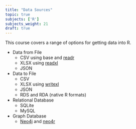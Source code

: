 ```yaml
---
title: "Data Sources"
topic: true
subjects: ['R']
subjects_weight: 21
draft: true
---
```


<!--
	- Data Types
  * Categorical
  * Continuous
  * Missing
  * Censored
- Gathering Data
  * Observational versus Experimental Data
  * Longitudinal Study
  * Cross-Sectional Study
- Data Sources
- Getting Data into R
  * CSV and other delimited files
    - Using `readr`
    - Writing to a delimited file
  * Spreadsheets
  * SQL
    - Accessing a Database from R
    - Using sqldf
- What are "tidy data"?
- Introduction to `dplyr`
  * `select()` and `rename()`
  * `filter()` and `slice()`
  * `arrange()`
  * `mutate()` and `transmute()`
  * `group_by()`
  * `summarise()`
  * `sample_n()` and `sample_frac()`
  * `distinct()`
  * Learning to love the `%>%` pipe: chaining operations
- Introduction to `tidyr`
  * `gather()`
  * `separate()` and `extract()`
  * `spread()`
- Storing Data in Native R Format
  * RDS
  * RData
  
 ## Resources
 
 - Hadley Wickham. [Tidy data](https://www.jstatsoft.org/index.php/jss/article/view/v059i10/v59i10.pdf). The Journal of Statistical Software, vol. 59, 2014.
-->

This course covers a range of options for getting data into R.

- Data from File
	- CSV using base and [readr](https://github.com/tidyverse/readr)
	- XLSX using [readxl](https://github.com/tidyverse/readxl)
	- JSON
- Data to File
  - CSV
  - XLSX using [writexl](https://github.com/ropensci/writexl)
  - JSON
  - RDS and RDA (native R formats)
- Relational Database
  - SQLite
  - MySQL
- Graph Database
  - [Neo4j](https://neo4j.com/) and [neo4r](https://github.com/neo4j-rstats/neo4r)